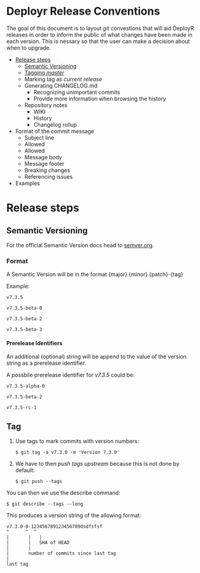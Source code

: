 Deployr Release Conventions
===========================

The goal of this document is to layout _git_ convestions that will aid DeployR releases in order to inform the public of what changes have been made in each version. This is nessary so that the user can make a decision about when to upgrade. 

- [Release steps](#user-content-release-steps)
  - [Semantic Versioning](#user-content-semantic-versioning)
  - [Tagging _master_](#user-content-tag)
  - Marking tag as _current release_
  - Generating CHANGELOG.md
    - Recognizing unimportant commits
    - Provide more information when browsing the history
  - Repository notes
    - WIKI
    - History
    - Changelog rollup
- Format of the commit message
  - Subject line
  - Allowed <type>
  - Allowed <scope>
  - Message body
  - Message footer
  - Breaking changes
  - Referencing issues
- Examples

# Release steps

## Semantic Versioning

For the official Semantic Version docs head to [semver.org](http://semver.org/).

### Format

A Semantic Version will be in the format {major}.{minor}.{patch}-{tag}

Example:
 
  `v7.3.5`

  `v7.3.5-beta-0`

  `v7.3.5-beta-2`

  `v7.3.5-beta-3`

#### Prerelease Identifiers

An additional (optional) string will be append to the value of the version string as a prerelease identifier.

A possbile prerelease identifier for _v7.3.5_ could be: 

  `v7.3.5-alpha-0`
  
  `v7.3.5-beta-2`

  `v7.3.5-rc-1`

## Tag

1. Use tags to mark commits with version numbers:

   ```
   $ git tag -a v7.3.0 -m 'Version 7.3.0'
   ```

2. We have to then _push tags upstream_ because this is not done by default:

   ```
   $ git push --tags
   ```

You can then we use the describe command:

```
$ git describe --tags --long
```

This produces a version string of the allowing format:

```
v7.3.0-0-123456789123456789dsdfsfsf
^      ^  ^
|       |   |
|       |   SHA of HEAD
|       |
|       number of commits since last tag
|
last tag
```







